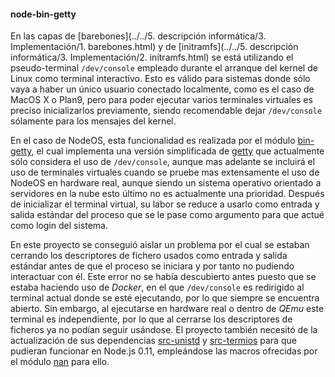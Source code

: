 #### node-bin-getty

En las capas de
[barebones](../../5. descripción informática/3. Implementación/1. barebones.html)
y de
[initramfs](../../5. descripción informática/3. Implementación/2. initramfs.html)
se está utilizando el pseudo-terminal `/dev/console` empleado durante el
arranque del kernel de Linux como terminal interactivo. Esto es válido para
sistemas donde sólo vaya a haber un único usuario conectado localmente, como es
el caso de MacOS X o Plan9, pero para poder ejecutar varios terminales virtuales
es preciso inicializarlos previamente, siendo recomendable dejar `/dev/console`
sólamente para los mensajes del kernel.

En el caso de NodeOS, esta funcionalidad es realizada por el módulo
[bin-getty](https://github.com/NodeOS/node-bin-getty), el cual implementa una
versión simplificada de [getty](https://www.freebsd.org/cgi/man.cgi?query=getty)
que actualmente sólo considera el uso de `/dev/console`, aunque mas adelante se
incluirá el uso de terminales virtuales cuando se pruebe mas extensamente el uso
de NodeOS en hardware real, aunque siendo un sistema operativo orientado a
servidores en la nube esto último no es actualmente una prioridad. Después de
inicializar el terminal virtual, su labor se reduce a usarlo como entrada y
salida estándar del proceso que se le pase como argumento para que actué como
login del sistema.

En este proyecto se conseguió aislar un problema por el cual se estaban cerrando
los descriptores de fichero usados como entrada y salida estándar antes de que
el proceso se iniciara y por tanto no pudiendo interactuar con él. Este error no
se había descubierto antes puesto que se estaba haciendo uso de *Docker*, en el
que `/dev/console` es redirigido al terminal actual donde se esté ejecutando,
por lo que siempre se encuentra abierto. Sin embargo, al ejecutarse en hardware
real o dentro de *QEmu* este terminal es independiente, por lo que al cerrarse
los descriptores de ficheros ya no podían seguir usándose. El proyecto también
necesitó de la actualización de sus dependencias
[src-unistd](https://github.com/netlovers/node-src-unistd) y
[src-termios](https://github.com/netlovers/node-src-termios) para que pudieran
funcionar en Node.js 0.11, empleándose las macros ofrecidas por el módulo
[nan](https://github.com/nodejs/nan) para ello.
